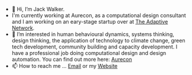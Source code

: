 - 👋 Hi, I’m Jack Walker.
- I'm currently working at Aurecon, as a computational design consultant and I am working on an eary-stage startup over at [The Adaptive Network](https://www.theadaptivenetwork.org).
- 👀 I’m interested in human behavioural dynamics, systems thinking, design thinking, the application of technology to climate change, green tech development, community building and capacity development.
I have a professional job doing computational design and design automation. You can find out more here: [Aurecon](https://www.aurecon.com)
- 📫 How to reach me ... [Email](mailto:hello@jackwalker.co.nz) or my [Website](https://jackwalker.co.nz)

<!---
compdesigner-nz/compdesigner-nz is a ✨ special ✨ repository because its `README.md` (this file) appears on your GitHub profile.
You can click the Preview link to take a look at your changes.
--->
